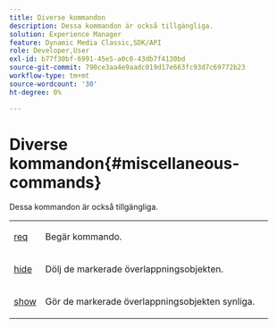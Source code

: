```yaml
---
title: Diverse kommandon
description: Dessa kommandon är också tillgängliga.
solution: Experience Manager
feature: Dynamic Media Classic,SDK/API
role: Developer,User
exl-id: b77f30bf-6991-45e5-a0c0-43db7f4130bd
source-git-commit: 790ce3aa4e9aadc019d17e663fc93d7c69772b23
workflow-type: tm+mt
source-wordcount: '30'
ht-degree: 0%

---
```


# Diverse kommandon{#miscellaneous-commands}

Dessa kommandon är också tillgängliga.

<table id="simpletable_ADE850DCC3364A1B8B375A17BA95E5D5"> 
 <tr class="strow"> 
  <td class="stentry"> <p><span class="codeph"> <a href="../../../../../../ir-api/http-protocol/image-rendering-api-ref/c-ir-http-protocol-ref/c-ir-http-protocol-command-reference/r-ir-req.md#reference-792b1a663fb64261bd2de2a209b847fb" type="reference" format="dita" scope="local"> req</a></span> </p></td> 
  <td class="stentry"> <p>Begär kommando. </p></td> 
  <td class="stentry"></td> 
 </tr> 
 <tr class="strow"> 
  <td class="stentry"> <p><span class="codeph"> <a href="../../../../../../ir-api/http-protocol/image-rendering-api-ref/c-ir-http-protocol-ref/c-ir-http-protocol-command-reference/r-ir-hide.md#reference-681b9782f90a45b18ed50292ab2c096c" type="reference" format="dita" scope="local"> hide</a></span> </p></td> 
  <td class="stentry"> <p>Dölj de markerade överlappningsobjekten. </p></td> 
  <td class="stentry"></td> 
 </tr> 
 <tr class="strow"> 
  <td class="stentry"> <p><span class="codeph"> <a href="../../../../../../ir-api/http-protocol/image-rendering-api-ref/c-ir-http-protocol-ref/c-ir-http-protocol-command-reference/r-ir-show.md#reference-f1824e1a501144bc9a6ae28de8e6bcb9" type="reference" format="dita" scope="local"> show</a></span> </p> </td> 
  <td class="stentry"> <p>Gör de markerade överlappningsobjekten synliga. </p></td> 
  <td class="stentry"></td> 
 </tr> 
</table>
